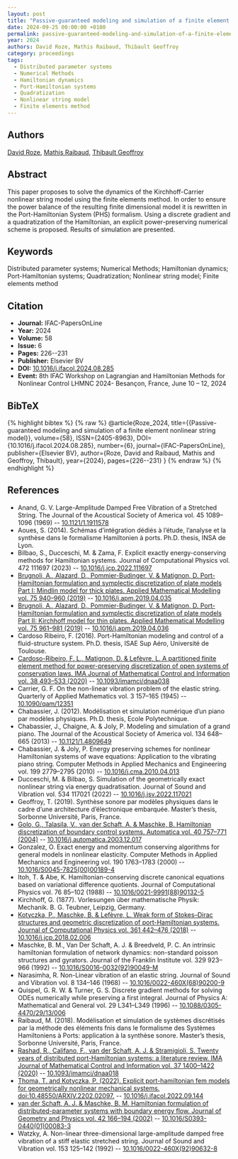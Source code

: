 ```yaml
---
layout: post
title: "Passive-guaranteed modeling and simulation of a finite element nonlinear string model"
date: 2024-09-25 00:00:00 +0100
permalink: passive-guaranteed-modeling-and-simulation-of-a-finite-element-nonlinear-string-model
year: 2024
authors: David Roze, Mathis Raibaud, Thibault Geoffroy
category: proceedings
tags:
  - Distributed parameter systems
  - Numerical Methods
  - Hamiltonian dynamics
  - Port-Hamiltonian systems
  - Quadratization
  - Nonlinear string model
  - Finite elements method
---
```

 
## Authors
[David Roze](authors/david-roze), [Mathis Raibaud](authors/mathis-raibaud), [Thibault Geoffroy](authors/thibault-geoffroy)
 
## Abstract
This paper proposes to solve the dynamics of the Kirchhoff-Carrier nonlinear string model using the finite elements method. In order to ensure the power balance of the resulting finite dimensional model it is rewritten in the Port-Hamiltonian System (PHS) formalism. Using a discrete gradient and a quadratization of the Hamiltonian, an explicit power-preserving numerical scheme is proposed. Results of simulation are presented.
 
## Keywords
Distributed parameter systems; Numerical Methods; Hamiltonian dynamics; Port-Hamiltonian systems; Quadratization; Nonlinear string model; Finite elements method
 
## Citation
- **Journal:** IFAC-PapersOnLine
- **Year:** 2024
- **Volume:** 58
- **Issue:** 6
- **Pages:** 226--231
- **Publisher:** Elsevier BV
- **DOI:** [10.1016/j.ifacol.2024.08.285](https://doi.org/10.1016/j.ifacol.2024.08.285)
- **Event:** 8th IFAC Workshop on Lagrangian and Hamiltonian Methods for Nonlinear Control LHMNC 2024- Besançon, France, June 10 – 12, 2024
 
## BibTeX
{% highlight bibtex %}
{% raw %}
@article{Roze_2024,
  title={{Passive-guaranteed modeling and simulation of a finite element nonlinear string model}},
  volume={58},
  ISSN={2405-8963},
  DOI={10.1016/j.ifacol.2024.08.285},
  number={6},
  journal={IFAC-PapersOnLine},
  publisher={Elsevier BV},
  author={Roze, David and Raibaud, Mathis and Geoffroy, Thibault},
  year={2024},
  pages={226--231}
}
{% endraw %}
{% endhighlight %}
 
## References
- Anand, G. V. Large-Amplitude Damped Free Vibration of a Stretched String. The Journal of the Acoustical Society of America vol. 45 1089–1096 (1969) -- [10.1121/1.1911578](https://doi.org/10.1121/1.1911578)
- Aoues, S. (2014). Schémas d’intégration dédiés à l’étude, l’analyse et la synthèse dans le formalisme Hamiltonien à ports. Ph.D. thesis, INSA de Lyon.
- Bilbao, S., Ducceschi, M. & Zama, F. Explicit exactly energy-conserving methods for Hamiltonian systems. Journal of Computational Physics vol. 472 111697 (2023) -- [10.1016/j.jcp.2022.111697](https://doi.org/10.1016/j.jcp.2022.111697)
- [Brugnoli, A., Alazard, D., Pommier-Budinger, V. & Matignon, D. Port-Hamiltonian formulation and symplectic discretization of plate models Part I: Mindlin model for thick plates. Applied Mathematical Modelling vol. 75 940–960 (2019)](port-hamiltonian-formulation-and-symplectic-discretization-of-plate-models-part-i-mindlin-model-for-thick-plates) -- [10.1016/j.apm.2019.04.035](https://doi.org/10.1016/j.apm.2019.04.035)
- [Brugnoli, A., Alazard, D., Pommier-Budinger, V. & Matignon, D. Port-Hamiltonian formulation and symplectic discretization of plate models Part II: Kirchhoff model for thin plates. Applied Mathematical Modelling vol. 75 961–981 (2019)](port-hamiltonian-formulation-and-symplectic-discretization-of-plate-models-part-ii-kirchhoff-model-for-thin-plates) -- [10.1016/j.apm.2019.04.036](https://doi.org/10.1016/j.apm.2019.04.036)
- Cardoso Ribeiro, F. (2016). Port-Hamiltonian modeling and control of a fluid-structure system. Ph.D. thesis, ISAE Sup Aéro, Université de Toulouse.
- [Cardoso-Ribeiro, F. L., Matignon, D. & Lefèvre, L. A partitioned finite element method for power-preserving discretization of open systems of conservation laws. IMA Journal of Mathematical Control and Information vol. 38 493–533 (2020)](a-partitioned-finite-element-method-for-power-preserving-discretization-of-open-systems-of-conservation-laws) -- [10.1093/imamci/dnaa038](https://doi.org/10.1093/imamci/dnaa038)
- Carrier, G. F. On the non-linear vibration problem of the elastic string. Quarterly of Applied Mathematics vol. 3 157–165 (1945) -- [10.1090/qam/12351](https://doi.org/10.1090/qam/12351)
- Chabassier, J. (2012). Modélisation et simulation numérique d’un piano par modèles physiques. Ph.D. thesis, Ecole Polytechnique.
- Chabassier, J., Chaigne, A. & Joly, P. Modeling and simulation of a grand piano. The Journal of the Acoustical Society of America vol. 134 648–665 (2013) -- [10.1121/1.4809649](https://doi.org/10.1121/1.4809649)
- Chabassier, J. & Joly, P. Energy preserving schemes for nonlinear Hamiltonian systems of wave equations: Application to the vibrating piano string. Computer Methods in Applied Mechanics and Engineering vol. 199 2779–2795 (2010) -- [10.1016/j.cma.2010.04.013](https://doi.org/10.1016/j.cma.2010.04.013)
- Ducceschi, M. & Bilbao, S. Simulation of the geometrically exact nonlinear string via energy quadratisation. Journal of Sound and Vibration vol. 534 117021 (2022) -- [10.1016/j.jsv.2022.117021](https://doi.org/10.1016/j.jsv.2022.117021)
- Geoffroy, T. (2019). Synthèse sonore par modèles physiques dans le cadre d’une architecture d’électronique embarquée. Master’s thesis, Sorbonne Université, Paris, France.
- [Golo, G., Talasila, V., van der Schaft, A. & Maschke, B. Hamiltonian discretization of boundary control systems. Automatica vol. 40 757–771 (2004)](hamiltonian-discretization-of-boundary-control-systems) -- [10.1016/j.automatica.2003.12.017](https://doi.org/10.1016/j.automatica.2003.12.017)
- Gonzalez, O. Exact energy and momentum conserving algorithms for general models in nonlinear elasticity. Computer Methods in Applied Mechanics and Engineering vol. 190 1763–1783 (2000) -- [10.1016/S0045-7825(00)00189-4](https://doi.org/10.1016/S0045-7825(00)00189-4)
- Itoh, T. & Abe, K. Hamiltonian-conserving discrete canonical equations based on variational difference quotients. Journal of Computational Physics vol. 76 85–102 (1988) -- [10.1016/0021-9991(88)90132-5](https://doi.org/10.1016/0021-9991(88)90132-5)
- Kirchhoff, G. (1877). Vorlesungen über mathematische Physik: Mechanik. B. G. Teubner, Leipzig, Germany.
- [Kotyczka, P., Maschke, B. & Lefèvre, L. Weak form of Stokes–Dirac structures and geometric discretization of port-Hamiltonian systems. Journal of Computational Physics vol. 361 442–476 (2018)](weak-form-of-stokes-dirac-structures-and-geometric-discretization-of-port-hamiltonian-systems) -- [10.1016/j.jcp.2018.02.006](https://doi.org/10.1016/j.jcp.2018.02.006)
- Maschke, B. M., Van Der Schaft, A. J. & Breedveld, P. C. An intrinsic hamiltonian formulation of network dynamics: non-standard poisson structures and gyrators. Journal of the Franklin Institute vol. 329 923–966 (1992) -- [10.1016/S0016-0032(92)90049-M](https://doi.org/10.1016/S0016-0032(92)90049-M)
- Narasimha, R. Non-Linear vibration of an elastic string. Journal of Sound and Vibration vol. 8 134–146 (1968) -- [10.1016/0022-460X(68)90200-9](https://doi.org/10.1016/0022-460X(68)90200-9)
- Quispel, G. R. W. & Turner, G. S. Discrete gradient methods for solving ODEs numerically while preserving a first integral. Journal of Physics A: Mathematical and General vol. 29 L341–L349 (1996) -- [10.1088/0305-4470/29/13/006](https://doi.org/10.1088/0305-4470/29/13/006)
- Raibaud, M. (2018). Modélisation et simulation de systèmes discrétisés par la méthode des éléments fnis dans le formalisme des Systèmes Hamiltoniens à Ports: application à la synthèse sonore. Master’s thesis, Sorbonne Université, Paris, France.
- [Rashad, R., Califano, F., van der Schaft, A. J. & Stramigioli, S. Twenty years of distributed port-Hamiltonian systems: a literature review. IMA Journal of Mathematical Control and Information vol. 37 1400–1422 (2020)](twenty-years-of-distributed-port-hamiltonian-systems-a-literature-review) -- [10.1093/imamci/dnaa018](https://doi.org/10.1093/imamci/dnaa018)
- [Thoma, T. and Kotyczka, P. (2022). Explicit port-hamiltonian fem models for geometrically nonlinear mechanical systems. doi:10.48550/ARXIV.2202.02097.](explicit-port-hamiltonian-fem-models-for-linear-mechanical-systems-with-non-uniform-boundary-conditions) -- [10.1016/j.ifacol.2022.09.144](https://doi.org/10.1016/j.ifacol.2022.09.144)
- [van der Schaft, A. J. & Maschke, B. M. Hamiltonian formulation of distributed-parameter systems with boundary energy flow. Journal of Geometry and Physics vol. 42 166–194 (2002)](hamiltonian-formulation-of-distributed-parameter-systems-with-boundary-energy-flow) -- [10.1016/S0393-0440(01)00083-3](https://doi.org/10.1016/S0393-0440(01)00083-3)
- Watzky, A. Non-linear three-dimensional large-amplitude damped free vibration of a stiff elastic stretched string. Journal of Sound and Vibration vol. 153 125–142 (1992) -- [10.1016/0022-460X(92)90632-8](https://doi.org/10.1016/0022-460X(92)90632-8)

